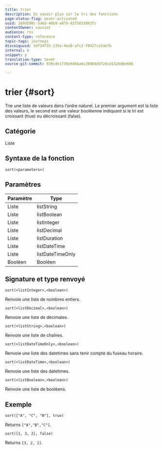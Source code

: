 ```yaml
---
title: trier
description: En savoir plus sur le tri des fonctions
page-status-flag: never-activated
uuid: 269d590c-5a6d-40b9-a879-02f5033863fc
contentOwner: sauviat
audience: rns
content-type: reference
topic-tags: journeys
discoiquuid: 5df34f55-135a-4ea8-afc2-f9427ce5ae7b
internal: n
snippet: y
translation-type: tm+mt
source-git-commit: 939cde1f30a946ba4c20984dd72dcd1526d6e608

---
```



# trier {#sort}

Trie une liste de valeurs dans l’ordre naturel. Le premier argument est la liste des valeurs, le second est une valeur booléenne indiquant si le tri est croissant (true) ou décroissant (false).

## Catégorie

Liste

## Syntaxe de la fonction

`sort(<parameters>)`

## Paramètres

| Paramètre | Type |
|-----------|------------------|
| Liste | listString |
| Liste | listBoolean |
| Liste | listInteger |
| Liste | listDecimal |
| Liste | listDuration |
| Liste | listDateTime |
| Liste | listDateTimeOnly |
| Booléen | Booléen |

## Signature et type renvoyé

`sort(<listInteger>,<boolean>)`

Renvoie une liste de nombres entiers.

`sort(<listDecimal>,<boolean>)`

Renvoie une liste de décimales.

`sort(<listString>,<boolean>)`

Renvoie une liste de chaînes.

`sort(<listDateTimeOnly>,<boolean>)`

Renvoie une liste des datetimes sans tenir compte du fuseau horaire.

`sort(<listDateTime>,<boolean>)`

Renvoie une liste des datetimes.

`sort(<listBoolean>,<boolean>)`

Renvoie une liste de booléens.

## Exemple 

`sort(["A", "C", "B"], true)`

Returns `["A","B","C"]`.

`sort([1, 3, 2], false)`

Returns `[3, 2, 1]`.
